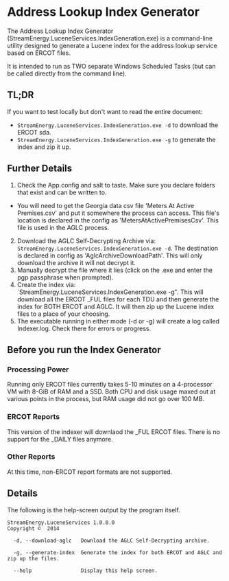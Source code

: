 ﻿# Address Lookup Index Generator

The Address Lookup Index Generator (StreamEnergy.LuceneServices.IndexGeneration.exe) is a command-line utility designed to generate a Lucene index for the address lookup service based on ERCOT files. 

It is intended to run as TWO separate Windows Scheduled Tasks (but can be called directly from the command line).

## TL;DR

If you want to test locally but don't want to read the entire document:

* `StreamEnergy.LuceneServices.IndexGeneration.exe -d` to download the ERCOT sda.
* `StreamEnergy.LuceneServices.IndexGeneration.exe -g` to generate the index and zip it up.

## Further Details

1. Check the App.config and salt to taste.  Make sure you declare folders that exist and can be written to.
  - You will need to get the Georgia data csv file 'Meters At Active Premises.csv' and put it somewhere the process can access.  This file's location is declared in the config as 'MetersAtActivePremisesCsv'.  This file is used in the AGLC process.
2. Download the AGLC Self-Decrypting Archive via: `StreamEnergy.LuceneServices.IndexGeneration.exe -d`.  The destination is declared in config as 'AglcArchiveDownloadPath'.  This will only download the archive it will not decrypt it.
3. Manually decrypt the file where it lies (click on the .exe and enter the pgp passphrase when prompted). 
4. Create the index via: `StreamEnergy.LuceneServices.IndexGeneration.exe -g".  This will download all the ERCOT _FUL files for each TDU and then generate the index for BOTH ERCOT and AGLC.  It will then zip up the Lucene index files to a place of your choosing.
5. The executable running in either mode (-d or -g) will create a log called Indexer.log.  Check there for errors or progress.

## Before you run the Index Generator

### Processing Power
Running only ERCOT files currently takes 5-10 minutes on a 4-processor VM with 8-GiB of RAM and a SSD. Both CPU and disk usage maxed out at various points in the process, but RAM usage did not go over 100 MB.

### ERCOT Reports
This version of the indexer will downlaod the _FUL ERCOT files. There is no support for the _DAILY files anymore.

### Other Reports

At this time, non-ERCOT report formats are not supported.

## Details

The following is the help-screen output by the program itself.

    StreamEnergy.LuceneServices 1.0.0.0
    Copyright ©  2014
    
      -d, --download-aglc   Download the AGLC Self-Decrypting archive.
    
      -g, --generate-index  Generate the index for both ERCOT and AGLC and zip up the files.
    
      --help                Display this help screen.